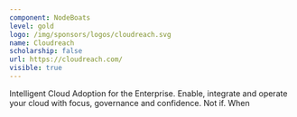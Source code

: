 ```yaml
---
component: NodeBoats
level: gold
logo: /img/sponsors/logos/cloudreach.svg
name: Cloudreach
scholarship: false
url: https://cloudreach.com/
visible: true
---
```


Intelligent Cloud Adoption for the Enterprise. Enable, integrate and operate your cloud with focus, governance and confidence. Not if. When
